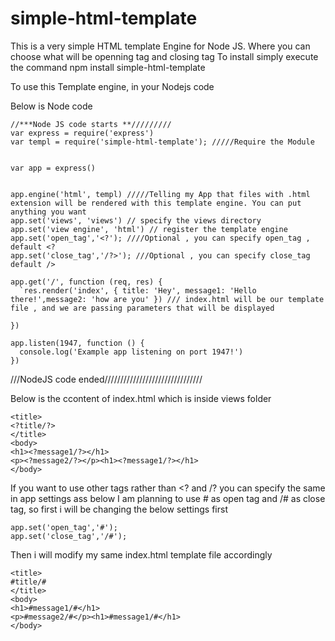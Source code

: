 # simple-html-template
This is a very simple HTML template Engine for Node JS. Where you can choose what will be openning tag and closing tag
To install simply execute the command npm install simple-html-template

To use this Template engine, in your Nodejs code

Below is Node code
```
//***Node JS code starts **/////////
var express = require('express')
var templ = require('simple-html-template'); /////Require the Module


var app = express()


app.engine('html', templ) /////Telling my App that files with .html extension will be rendered with this template engine. You can put anything you want
app.set('views', 'views') // specify the views directory
app.set('view engine', 'html') // register the template engine
app.set('open_tag','<?'); ////Optional , you can specify open_tag , default <?
app.set('close_tag','/?>'); ///Optional , you can specify close_tag default />

app.get('/', function (req, res) {
  `res.render('index', { title: 'Hey', message1: 'Hello there!',message2: 'how are you' }) /// index.html will be our template file , and we are passing parameters that will be displayed 
	  
})

app.listen(1947, function () {
  console.log('Example app listening on port 1947!')
})
```
///NodeJS code ended///////////////////////////////

Below is the ccontent of index.html which is inside views folder
```
<title>
<?title/?>
</title>
<body>
<h1><?message1/?></h1>
<p><?message2/?></p><h1><?message1/?></h1>
</body>
```

If you want to use other tags rather than <? and /? you can specify the same in app settings ass below
I am planning to use # as open tag and /# as close tag, so first i will be changing the below settings first
```
app.set('open_tag','#');
app.set('close_tag','/#');
```

Then i will modify my same index.html template file accordingly
```
<title>
#title/#
</title>
<body>
<h1>#message1/#</h1>
<p>#message2/#</p><h1>#message1/#</h1>
</body>
```
